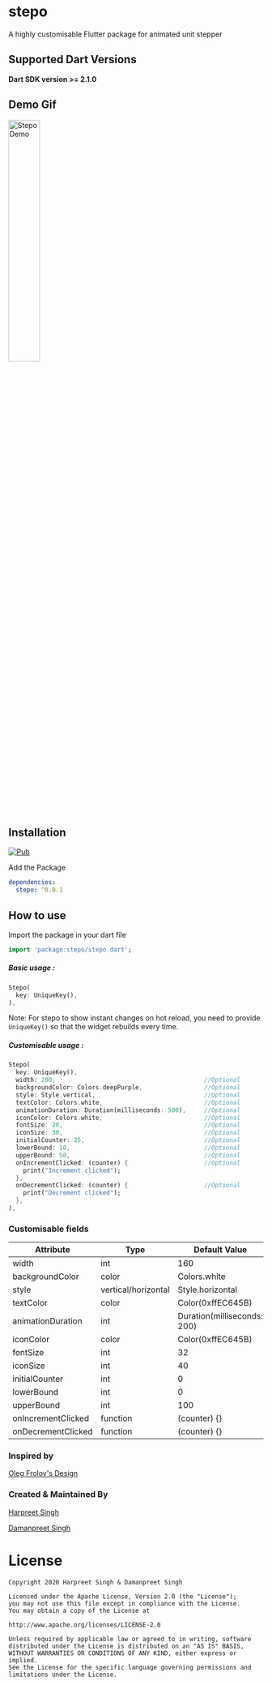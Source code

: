 # stepo
A highly customisable Flutter package for animated unit stepper

## Supported Dart Versions
**Dart SDK version >= 2.1.0**

## Demo Gif
<img src="https://github.com/hd-motion/flutter_stepo/blob/master/example/demo/stepo.gif" height="35%" width="35%"  alt="Stepo Demo"/>

## Installation
[![Pub](https://img.shields.io/badge/pub-0.0.1-blue)](https://pub.dev/packages/stepo)

Add the Package
```yaml
dependencies:
  stepo: ^0.0.1
```
## How to use

Import the package in your dart file

```dart
import 'package:stepo/stepo.dart';
```

##### Basic usage :

```dart
Stepo(
  key: UniqueKey(),
),
```

Note: For stepo to show instant changes on hot reload, you need to provide `UniqueKey()` so that the widget rebuilds every time.

##### Customisable usage :
```dart
Stepo(
  key: UniqueKey(),
  width: 200,                                         //Optional
  backgroundColor: Colors.deepPurple,                 //Optional
  style: Style.vertical,                              //Optional
  textColor: Colors.white,                            //Optional
  animationDuration: Duration(milliseconds: 500),     //Optional
  iconColor: Colors.white,                            //Optional
  fontSize: 20,                                       //Optional
  iconSize: 30,                                       //Optional 
  initialCounter: 25,                                 //Optional
  lowerBound: 10,                                     //Optional
  upperBound: 50,                                     //Optional
  onIncrementClicked: (counter) {                     //Optional
    print("Increment clicked");
  },
  onDecrementClicked: (counter) {                     //Optional
    print("Decrement clicked");
  },
),
```

### Customisable fields

| Attribute           | Type                | Default Value                 |
| -------------       | ------------------- | --------------                |
| width               | int                 | 160                           |
| backgroundColor     | color               | Colors.white                  |
| style               | vertical/horizontal | Style.horizontal              |
| textColor           | color               | Color(0xffEC645B)             |
| animationDuration   | int                 | Duration(milliseconds: 200)   |
| iconColor           | color               | Color(0xffEC645B)             |
| fontSize            | int                 | 32                            |
| iconSize            | int                 | 40                            |
| initialCounter      | int                 | 0                             |
| lowerBound          | int                 | 0                             |
| upperBound          | int                 | 100                           |
| onIncrementClicked  | function            | (counter) {}                  |
| onDecrementClicked  | function            | (counter) {}                  |

### Inspired by

[Oleg Frolov's Design](https://dribbble.com/shots/5687260-Stepper-XXII)

### Created & Maintained By

[Harpreet Singh](https://github.com/harpreetseera) 

[Damanpreet Singh](https://github.com/damanpreetsb) 

# License
```
Copyright 2020 Harpreet Singh & Damanpreet Singh

Licensed under the Apache License, Version 2.0 (the "License");
you may not use this file except in compliance with the License.
You may obtain a copy of the License at

http://www.apache.org/licenses/LICENSE-2.0

Unless required by applicable law or agreed to in writing, software
distributed under the License is distributed on an "AS IS" BASIS,
WITHOUT WARRANTIES OR CONDITIONS OF ANY KIND, either express or implied.
See the License for the specific language governing permissions and
limitations under the License.
```

